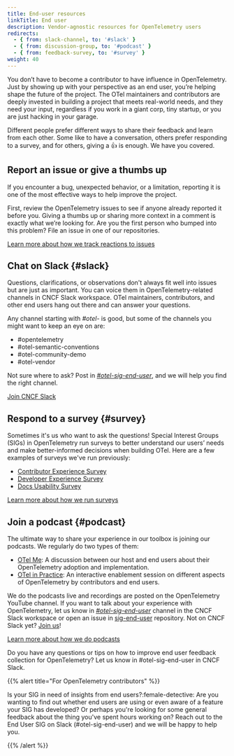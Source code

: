 ```yaml
---
title: End-user resources
linkTitle: End user
description: Vendor-agnostic resources for OpenTelemetry users
redirects:
  - { from: slack-channel, to: '#slack' }
  - { from: discussion-group, to: '#podcast' }
  - { from: feedback-survey, to: '#survey' }
weight: 40
---
```


You don’t have to become a contributor to have influence in OpenTelemetry. Just
by showing up with your perspective as an end user, you’re helping shape the
future of the project. The OTel maintainers and contributors are deeply invested
in building a project that meets real-world needs, and they need your input,
regardless if you work in a giant corp, tiny startup, or you are just hacking in
your garage.

Different people prefer different ways to share their feedback and learn from
each other. Some like to have a conversation, others prefer responding to a
survey, and for others, giving a 👍 is enough. We have you covered.

## Report an issue or give a thumbs up

If you encounter a bug, unexpected behavior, or a limitation, reporting it is
one of the most effective ways to help improve the project.

First, review the OpenTelemetry issues to see if anyone already reported it
before you. Giving a thumbs up or sharing more context in a comment is exactly
what we’re looking for. Are you the first person who bumped into this problem?
File an issue in one of our repositories.

<!--➡️ TODO: Add a CTA "Review issues" linking to a list of projects in OTel org ) -->

[Learn more about how we track reactions to issues](issue-participation/)

## Chat on Slack {#slack}

Questions, clarifications, or observations don't always fit well into issues but
are just as important. You can voice them in OpenTelemetry-related channels in
CNCF Slack workspace. OTel maintainers, contributors, and other end users hang
out there and can answer your questions.

Any channel starting with _#otel-_ is good, but some of the channels you might
want to keep an eye on are:

- #opentelemetry
- #otel-semantic-conventions
- #otel-community-demo
- #otel-vendor

Not sure where to ask? Post in [_#otel-sig-end-user_](https://cloud-native.slack.com/archives/C01RT3MSWGZ), and we will help you find the
right channel.

[Join CNCF Slack](https://communityinviter.com/apps/cloud-native/cncf)

<!--➡️ TODO: Turn link to a button -->

## Respond to a survey {#survey}

Sometimes it's us who want to ask the questions! Special Interest Groups (SIGs)
in OpenTelemetry run surveys to better understand our users’ needs and make
better-informed decisions when building OTel. Here are a few examples of surveys 
we've run previously:

- [Contributor Experience Survey](/blog/2025/contribex-survey-results/)
- [Developer Experience Survey](/blog/2025/devex-survey/)
- [Docs Usability Survey](/blog/2024/otel-docs-survey/)
<!--➡️ TODO: Turn links into embeds-->

[Learn more about how we run surveys](https://github.com/open-telemetry/sig-end-user/tree/main/end-user-surveys)

## Join a podcast {#podcast}

The ultimate way to share your experience in our toolbox is joining our
podcasts. We regularly do two types of them:

- [OTel Me](https://www.youtube.com/playlist?list=PLVYDBkQ1TdywIl9xKEo5_u7zlwY38dW43):
  A discussion between our host and end users about their OpenTelemetry adoption 
  and implementation.
- [OTel in Practice](https://www.youtube.com/playlist?list=PLVYDBkQ1TdyxKgdGE4ThYLkNRCuLLYy9x):
  An interactive enablement session on different aspects of OpenTelemetry 
  by contributors and end users.
  <!--➡️ TODO: Turn links into embeds-->

We do the podcasts live and recordings are posted on the OpenTelemetry YouTube
channel. If you want to talk about your experience with OpenTelemetry, let us
know in
[_#otel-sig-end-user_](https://cloud-native.slack.com/archives/C01RT3MSWGZ)
channel in the CNCF Slack workspace or open an issue in [sig-end-user]
repository. Not on CNCF Slack yet?
[Join us](https://communityinviter.com/apps/cloud-native/cncf)!

[Learn more about how we do podcasts](interviews-feedback/)

Do you have any questions or tips on how to improve end user feedback collection
for OpenTelemetry? Let us know in #otel-sig-end-user in CNCF Slack.

{{% alert title="For OpenTelemetry contributors" %}}

Is your SIG in need of insights from end users?:female-detective: Are you
wanting to find out whether end users are using or even aware of a feature your
SIG has developed? Or perhaps you're looking for some general feedback about the
thing you've spent hours working on? Reach out to the End User SIG on Slack
(#otel-sig-end-user) and we will be happy to help you.

{{% /alert %}}

[sig-end-user]: https://github.com/open-telemetry/sig-end-user

